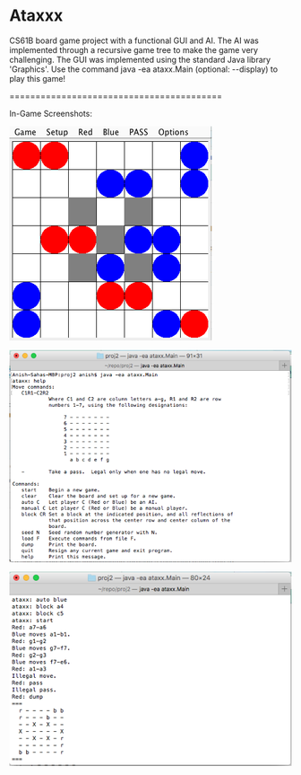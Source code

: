 # Ataxxx
CS61B board game project with a functional GUI and AI. 
The AI was implemented through a recursive game tree to make 
the game very challenging. The GUI was implemented using 
the standard Java library 'Graphics'.
Use the command java -ea ataxx.Main (optional: --display) to play this game! 

=========================================

In-Game Screenshots:

![Alt text](sampleAtaxxx.png)

![Alt text](sampleAtaxxxHelp.png)

![Alt text](sampleAtaxxxAI.png)
